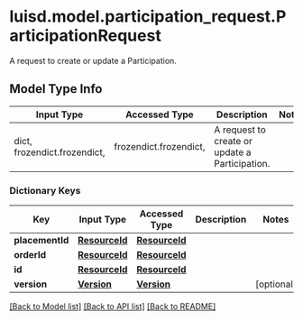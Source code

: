 # luisd.model.participation_request.ParticipationRequest

A request to create or update a Participation.

## Model Type Info
Input Type | Accessed Type | Description | Notes
------------ | ------------- | ------------- | -------------
dict, frozendict.frozendict,  | frozendict.frozendict,  | A request to create or update a Participation. | 

### Dictionary Keys
Key | Input Type | Accessed Type | Description | Notes
------------ | ------------- | ------------- | ------------- | -------------
**placementId** | [**ResourceId**](ResourceId.md) | [**ResourceId**](ResourceId.md) |  | 
**orderId** | [**ResourceId**](ResourceId.md) | [**ResourceId**](ResourceId.md) |  | 
**id** | [**ResourceId**](ResourceId.md) | [**ResourceId**](ResourceId.md) |  | 
**version** | [**Version**](Version.md) | [**Version**](Version.md) |  | [optional] 

[[Back to Model list]](../../README.md#documentation-for-models) [[Back to API list]](../../README.md#documentation-for-api-endpoints) [[Back to README]](../../README.md)

